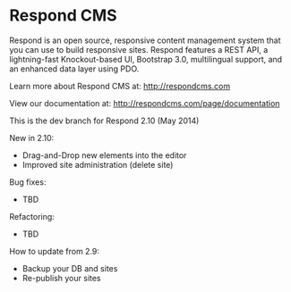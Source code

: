 Respond CMS
===========

Respond is an open source, responsive content management system that you can use to build responsive sites. Respond features a REST API, a lightning-fast Knockout-based UI, Bootstrap 3.0, multilingual support, and an enhanced data layer using PDO. 

Learn more about Respond CMS at: http://respondcms.com

View our documentation at: http://respondcms.com/page/documentation

This is the dev branch for Respond 2.10 (May 2014)

New in 2.10:
- Drag-and-Drop new elements into the editor
- Improved site administration (delete site)

Bug fixes:
- TBD

Refactoring:
- TBD

How to update from 2.9:
- Backup your DB and sites
- Re-publish your sites




